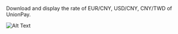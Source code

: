 Download and display the rate of EUR/CNY, USD/CNY, CNY/TWD of UnionPay.

![Alt Text](https://raw.github.com/YsChiao/Examples-of-Qt5-studies/tree/master/ImageViewer/layout.png)
